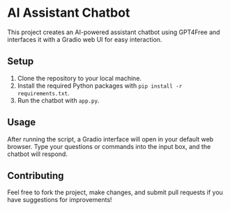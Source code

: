 # AI Assistant Chatbot

This project creates an AI-powered assistant chatbot using GPT4Free and interfaces it with a Gradio web UI for easy interaction.

## Setup

1. Clone the repository to your local machine.
2. Install the required Python packages with `pip install -r requirements.txt`.
3. Run the chatbot with `app.py`.

## Usage

After running the script, a Gradio interface will open in your default web browser. Type your questions or commands into the input box, and the chatbot will respond.

## Contributing

Feel free to fork the project, make changes, and submit pull requests if you have suggestions for improvements!
